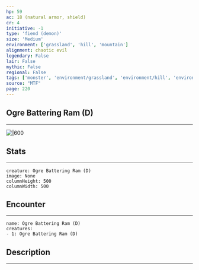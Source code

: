 ```yaml
---
hp: 59
ac: 18 (natural armor, shield)
cr: 4
initiative: -1
type: 'fiend (demon)'    
size: 'Medium'
environment: ['grassland', 'hill', 'mountain']
alignment: chaotic evil
legendary: False
lair: False
mythic: False
regional: False
tags: ['monster', 'environment/grassland', 'environment/hill', 'environment/mountain']
source: "MTF"
page: 220
---
```


## Ogre Battering Ram (D)
---

![|600](D:/Program%20Files/5e.tools/img/bestiary/MTF/Ogre%20Battering%20Ram.jpg)

## Stats
---

```statblock
creature: Ogre Battering Ram (D)
image: None
columnHeight: 500
columnWidth: 500
```

## Encounter
---

```encounter-table
name: Ogre Battering Ram (D)
creatures:
- 1: Ogre Battering Ram (D)
```

## Description
---




